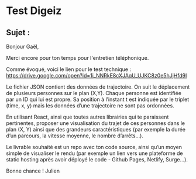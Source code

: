 # Test Digeiz


## Sujet :

Bonjour Gaël,

Merci encore pour ton temps pour l'entretien téléphonique.

Comme évoqué, voici le lien pour le test technique : https://drive.google.com/open?id=1i_NNRkE8cXJAqU_UJKC8z0e5hJjHfd9l

Le fichier JSON contient des données de trajectoire. On suit le déplacement de plusieurs personnes sur le plan (X,Y). Chaque personne est identifiée par un ID qui lui est propre. Sa position à l’instant t est indiquée par le triplet (time, x, y) mais les données d’une trajectoire ne sont pas ordonnées.

En utilisant React, ainsi que toutes autres librairies qui te paraissent pertinentes, proposer une visualisation du trajet de ces personnes dans le plan (X, Y) ainsi que des grandeurs caractéristiques (par exemple la durée d’un parcours, la vitesse moyenne, le nombre d’arrêts…).

Le livrable souhaité est un repo avec ton code source, ainsi qu’un moyen simple de visualiser le rendu (par exemple un lien vers une plateforme de static hosting après avoir déployé le code - Github Pages, Netlify, Surge…).

Bonne chance !
Julien
